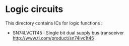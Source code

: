 Logic circuits
==============

  This directory contains ICs for logic functions :

  * SN74LVC1T45 : Single bit dual supply bus transceiver
      http://www.ti.com/product/sn74lvc1t45
